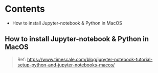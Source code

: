 # Contents
* How to install Jupyter-notebook & Python in MacOS

## How to install Jupyter-notebook & Python in MacOS
> Ref: https://www.timescale.com/blog/jupyter-notebook-tutorial-setup-python-and-jupyter-notebooks-macos/
